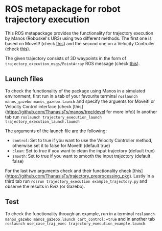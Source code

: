 # ROS metapackage for robot trajectory execution

This ROS metapackage provides the functionality for trajectory execution by Manos (Roboskel's UR3) 
using two different methods. The first one is based on MoveIt! (check [this](https://github.com/ThanasisTs/trajectory_execution_pkg/tree/master/moveit_trajectory_execution)) and the second one on a Velocity 
Controller (check [this](https://github.com/ThanasisTs/trajectory_execution_pkg/tree/master/control_trajectory_execution)).

The given trajectory consists of 3D waypoints in the form of `trajectory_execution_msgs/PointArray` ROS
message (check [this](https://github.com/ThanasisTs/trajectory_execution_pkg/tree/master/trajectory_execution_msgs)).

## Launch files
To check the functionality of the package using Manos in a simulated environment, first run in a tab of
your favourite terminal `roslaunch manos_gazebo manos_gazebo.launch` and specify the arguents for Moveit! or
Velocity Control interface (check [this](https://github.com/ThanasisTs/manos/tree/devel  for more info))
In another tab run `roslaunch trajectory_execution_launch trajectory_execution_launch.launch`
 
 The arguments of the launch file are the following:
 * `control`: Set to true if you want to use the Velocity Controller method, otherwise set it to false
 for MoveIt! (default true)
 * `clean`: Set to true if you want to clean the input trajectory (default true)
 * `smooth`: Set to true if you want to smooth the input trajectory (default false)
 
For the last two arguments check and their functionality check [this] (https://github.com/ThanasisTs/trajectory_preprocessing_pkg). Lastly in a third tab run `rosrun trajectory_execution example_trajectory.py` and observe the results in Rviz (or Gazebo).
 
 ## Test
 To check the functionality through an example, run in a terminal `roslaunch manos_gazebo manos_gazebo.launch cart_control:=true` and in another tab `roslaunch use_case_traj_exec trajectory_execution_example.launch`
 
